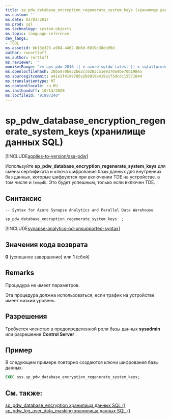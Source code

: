 ```yaml
---
title: sp_pdw_database_encryption_regenerate_system_keys (хранилище данных SQL) | Документация Майкрософт
ms.custom: ''
ms.date: 03/03/2017
ms.prod: sql
ms.technology: system-objects
ms.topic: language-reference
dev_langs:
- TSQL
ms.assetid: bb13e323-a984-4462-8b6d-6019c38ddd9d
author: ronortloff
ms.author: rortloff
ms.reviewer: ''
monikerRange: '>= aps-pdw-2016 || = azure-sqldw-latest || = sqlallproducts-allversions'
ms.openlocfilehash: 28b5870be32b62cc0283c51e9370a4be70b198e5
ms.sourcegitcommit: a41e1f4199785a2b8019a419a1f3dcdc15571044
ms.translationtype: MT
ms.contentlocale: ru-RU
ms.lasthandoff: 10/13/2020
ms.locfileid: "91987240"
---
```

# <a name="sp_pdw_database_encryption_regenerate_system_keys-sql-data-warehouse"></a>sp_pdw_database_encryption_regenerate_system_keys (хранилище данных SQL)

[!INCLUDE[applies-to-version/asa-pdw](../../includes/applies-to-version/asa-pdw.md)]

  Используйте **sp_pdw_database_encryption_regenerate_system_keys** для смены сертификата и ключа шифрования базы данных для внутренних баз данных, которые шифруются при включении TDE на устройстве. в том числе и `tempdb`. Это будет успешным, только если включен TDE.  
  
## <a name="syntax"></a>Синтаксис  
  
```syntaxsql  
-- Syntax for Azure Synapse Analytics and Parallel Data Warehouse  
  
sp_pdw_database_encryption_regenerate_system_keys  ;  
```  

[!INCLUDE[synapse-analytics-od-unsupported-syntax](../../includes/synapse-analytics-od-unsupported-syntax.md)]

## <a name="return-code-values"></a>Значения кода возврата  
 **0** (успешное завершение) или **1** (сбой)  
  
## <a name="remarks"></a>Remarks  
 Процедура не имеет параметров.  
  
 Эта процедура должна использоваться, если трафик на устройстве имеет низкий уровень.  
  
## <a name="permissions"></a>Разрешения  
 Требуется членство в предопределенной роли базы данных **sysadmin** или разрешение **Control Server** .  
  
## <a name="example"></a>Пример  
 В следующем примере повторно создаются ключи шифрования базы данных.  
  
```sql  
EXEC sys.sp_pdw_database_encryption_regenerate_system_keys;  
```  
  
## <a name="see-also"></a>См. также:  
 [sp_pdw_database_encryption хранилища данных SQL &#40;&#41;](../../relational-databases/system-stored-procedures/sp-pdw-database-encryption-sql-data-warehouse.md)   
 [sp_pdw_log_user_data_masking хранилища данных SQL &#40;&#41;](../../relational-databases/system-stored-procedures/sp-pdw-log-user-data-masking-sql-data-warehouse.md)  
  
  

